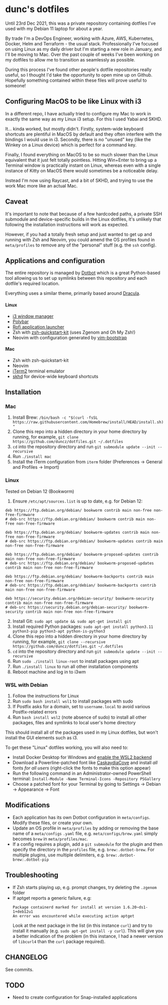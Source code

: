 # dunc's dotfiles

Until 23rd Dec 2021, this was a private repository containing dotfiles I've used with my Debian 11 laptop for about a year.

By trade I'm a DevOps Engineer, working with Azure, AWS, Kubernetes, Docker, Helm and Terraform - the usual stack. Professionally I've focused on using Linux as my daily driver but I'm starting a new role in January, and I'll be moving to Mac. Over the past couple of weeks I've been working on my dotfiles to allow me to transition as seamlessly as possible.

During this process I've found other people's dotfile repositories really useful, so I thought I'd take the opportunity to open mine up on Github. Hopefully something contained within these files will prove useful to someone!

## Configuring MacOS to be like Linux with i3
In a different repo, I have actually tried to configure my Mac to work in exactly the same way as my Linux i3 setup. For this I used Yabai and SKHD.

It... kinda worked, but mostly didn't. Firstly, system-wide keyboard shortcuts are plentiful in MacOS by default and they often interfere with the bindings I would use in i3. Secondly, there is no "unused" key (like the Winkey on a Linux device) which is perfect for a command key.

Finally, I found everything on MacOS to be so much slower than the Linux equivalent that it just felt totally pointless. Hitting Win+Enter to bring up a Terminal window is practically instant on Linux, whereas even with a single instance of Kitty on MacOS there would sometimes be a noticeable delay.

Instead I'm now using Raycast, and a bit of SKHD, and trying to use the work Mac more like an actual Mac.

## Caveat

It's important to note that because of a few hardcoded paths, a private SSH submodule and device-specific builds in the Linux dotfiles, it's unlikely that following the installation instructions will work as expected.

However, if you had a totally fresh setup and just wanted to get up and running with Zsh and Neovim, you could amend the OS profiles found in `meta/profiles` to remove any of the "personal" stuff (e.g. the `ssh` config).

## Applications and configuration

The entire repository is managed by [Dotbot](https://github.com/anishathalye/dotbot) which is a great Python-based tool allowing us to set up symlinks between this repository and each dotfile's required location.

Everything uses a similar theme, primarily based around [Dracula](https://github.com/dracula/dracula-theme).

#### Linux

 - [i3 window manager](https://i3wm.org/)
 - [Polybar](https://github.com/polybar/polybar)
 - [Rofi application launcher](https://github.com/davatorium/rofi)
 - Zsh with [zsh-quickstart-kit](https://github.com/unixorn/zsh-quickstart-kit) (uses Zgenom and Oh My Zsh!)
 - Neovim with configuration generated by [vim-bootstrap](https://vim-bootstrap.com/)

#### Mac

 - Zsh with zsh-quickstart-kit
 - Neovim
 - [iTerm2](https://iterm2.com/) terminal emulator
 - [skhd](https://github.com/koekeishiya/skhd) for device-wide keyboard shortcuts

## Installation

### Mac
 1. Install Brew: `/bin/bash -c "$(curl -fsSL https://raw.githubusercontent.com/Homebrew/install/HEAD/install.sh)"`
 2. Clone this repo into a hidden directory in your home directory by running, for example, `git clone https://github.com/duncz/dotfiles.git ~/.dotfiles`
 3. `cd` into the repository directory and run `git submodule update --init --recursive`
 4. Run `./install mac`
 5. Install the iTerm configuration from `iterm` folder (Preferences -> General and Profiles -> Import)

### Linux
Tested on Debian 12 (Bookworm)

 1. Ensure `/etc/apt/sources.list` is up to date, e.g. for Debian 12:
 ```
 deb https://ftp.debian.org/debian/ bookworm contrib main non-free non-free-firmware
 # deb-src https://ftp.debian.org/debian/ bookworm contrib main non-free non-free-firmware
 
 deb https://ftp.debian.org/debian/ bookworm-updates contrib main non-free non-free-firmware
 # deb-src https://ftp.debian.org/debian/ bookworm-updates contrib main non-free non-free-firmware
 
 deb https://ftp.debian.org/debian/ bookworm-proposed-updates contrib main non-free non-free-firmware
 # deb-src https://ftp.debian.org/debian/ bookworm-proposed-updates contrib main non-free non-free-firmware
 
 deb https://ftp.debian.org/debian/ bookworm-backports contrib main non-free non-free-firmware
 # deb-src https://ftp.debian.org/debian/ bookworm-backports contrib main non-free non-free-firmware
 
 deb https://security.debian.org/debian-security/ bookworm-security contrib main non-free non-free-firmware
 # deb-src https://security.debian.org/debian-security/ bookworm-security contrib main non-free non-free-firmware
 ```
 2. Install Git: `sudo apt update && sudo apt-get install git`
 3. Install required Python packages: `sudo apt-get install python3.11 python3-pip python3-apt python-is-python3`
 4. Clone this repo into a hidden directory in your home directory by running, for example, `git clone --recursive https://github.com/duncz/dotfiles.git ~/.dotfiles`
 5. `cd` into the repository directory and run `git submodule update --init --recursive`
 6. Run `sudo ./install linux-root` to install packages using apt
 7. Run `./install linux` to run all other installation components
 8. Reboot machine and log in to i3wm

### WSL with Debian
 1. Follow the instructions for Linux
 2. Run `sudo bash install wsl1` to install packages with sudo
 3. If Postfix asks for a domain, set to `username.local` to avoid various Postfix-related errors
 4. Run `bash install wsl2` (note absence of sudo) to install all other packages, files and symlinks to local user's home directory

This should install all of the packages used in my Linux dotfiles, but won't install the GUI elements such as i3.

To get these "Linux" dotfiles working, you will also need to:

 - Install Docker Desktop for Windows and [enable the WSL2 backend](https://docs.docker.com/desktop/wsl/#enabling-docker-support-in-wsl-2-distros)
 - Download a Powerline-patched font like [CaskaydiaCove](https://github.com/ryanoasis/nerd-fonts/releases/download/v3.2.0/CascadiaCode.zip) and install _all_ fonts _for all users_ (right-click the fonts to make this option appear)
 - Run the following command in an Administrator-owned PowerShell terminal: `Install-Module -Name Terminal-Icons -Repository PSGallery`
 - Choose a patched font for your Terminal by going to Settings -> Debian -> Appearance -> Font

## Modifications

 - Each application has its own Dotbot configuration in `meta/configs`. Modify these files, or create your own.
 - Update an OS profile in `meta/profiles` by adding or removing the base name of a `meta/configs` `.yaml` file, e.g. `meta/configs/brew.yaml` simply becomes `brew` in `meta/profiles/mac`.
 - If a config requires a plugin, add a `git submodule` for the plugin and then specify the directory in the `profiles` file, e.g. `brew:.dotbot-brew`. For multiple plugins, use multiple delimiters, e.g. `brew:.dotbot-brew:.dotbot-pip`

## Troubleshooting

 - If Zsh starts playing up, e.g. prompt changes, try deleting the `.zgenom` folder
 - If aptget reports a generic failure, e.g:
    ```
    Package containerd marked for install at version 1.6.20~ds1-1+deb12u1
    An error was encountered while executing action aptget
    ```
   Look at the next package in the list (in this instance `curl`) and try to install it manually (e.g. `sudo apt-get install -y curl`). This will give you a better indication of the problem (in this instance, I had a newer version of `libcurl4` than the `curl` package required).
   
## CHANGELOG

See commits.

## TODO

- Need to create configuration for Snap-installed applications
